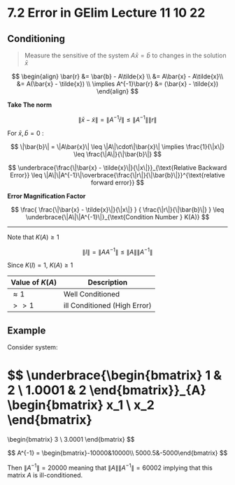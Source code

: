 # 7.2 Error in GElim Lecture 11 10 22
## Conditioning

> Measure the sensitive of the system $A\bar{x} =\bar{b}$ to changes in the solution $\bar{x}$

$$
\begin{align}
\bar{r} &= \bar{b} - A\tilde{x} \\
&= A\bar{x} - A\tilde{x}\\
&= A(\bar{x} - \tilde{x}) \\
\implies A^{-1}\bar{r} &= (\bar{x} - \tilde{x})
\end{align}
$$

**Take The norm**

$$
\|\bar{x} - \tilde{x}\| = \|A^{-1}\bar{r}\| \leq \|A^{-1}\|\|r\|
$$

For $\bar{x},\bar{b} = 0$ :

$$
\|\bar{b}\| = \|A\bar{x}\| \leq \|A\|\cdot\|\bar{x}\| \implies \frac{1}{\|x\|} \leq \frac{\|A\|}{\|\bar{b}\|}
$$

$$
\underbrace{\frac{\|\bar{x} - \tilde{x}\|}{\|x\|}}_{\text{Relative Backward Error}} \leq \|A\|\|A^{-1}\|\overbrace{\frac{\|r\|}{\|\bar{b}\|}}^{\text{relative forward error}}
$$

**Error Magnification Factor**

$$
\frac{
\frac{\|\bar{x} - \tilde{x}\|}{\|x\|}
}
{
\frac{\|r\|}{\|\bar{b}\|}
}
\leq
\underbrace{\|A\|\|A^{-1}\|}_{\text{Condition Number } K(A)}
$$


---

Note that $K(A)\geq1$

$$
\|I\| = \|AA^{-1}\| \leq \|A\|\|A^{-1}\|
$$

Since $K(I) = 1$, $K(A)\geq1$

| Value of $K(A)$ | Description                  |
| --------------- | ---------------------------- |
| $\approx 1$     | Well Conditioned             |
| $>>1$           | ill Conditioned (High Error) | 

## Example
Consider system:

$$
\underbrace{\begin{bmatrix}
1 & 2 \\
1.0001 & 2
\end{bmatrix}}_{A}
\begin{bmatrix}
x_1 \\
x_2
\end{bmatrix}
=
\begin{bmatrix}
3 \\
3.0001
\end{bmatrix}
$$


$$
A^{-1} = 
\begin{bmatrix}-10000&10000\\ 5000.5&-5000\end{bmatrix}
$$

Then $\|A^{-1}\|=20000$ meaning that $\|A\|\|A^{-1}\|=60002$ implying that this matrix $A$ is ill-conditioned. 